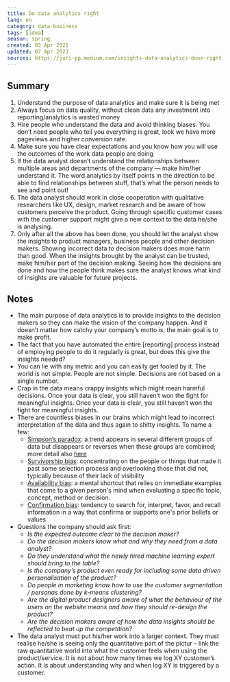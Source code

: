```yaml
---
title: Do data analytics right
lang: en
category: data-business
tags: [idea]
season: spring
created: 03 Apr 2021
updated: 07 Apr 2023
sources: https://juri-pp.medium.com/insights-data-analytics-done-right-271771ddaa2
---
```


## Summary
1.  Understand the purpose of data analytics and make sure it is being met
2.  Always focus on data quality, without clean data any investment into reporting/analytics is wasted money
3.  Hire people who understand the data and avoid thinking biases. You don’t need people who tell you everything is great, look we have more pageviews and higher conversion rate.
4.  Make sure you have clear expectations and you know how you will use the outcomes of the work data people are doing
5.  If the data analyst doesn’t understand the relationships between multiple areas and departments of the company — make him/her understand it. The word analytics by itself points in the direction to be able to find relationships between stuff, that’s what the person needs to see and point out!
6.  The data analyst should work in close cooperation with qualitative researchers like UX, design, market research and be aware of how customers perceive the product. Going through specific customer cases with the customer support might give a new context to the data he/she is analysing.
7.  Only after all the above has been done, you should let the analyst show the insights to product managers, business people and other decision makers. Showing incorrect data to decision makers does more harm than good. When the insights brought by the analyst can be trusted, make him/her part of the decision making. Seeing how the decisions are done and how the people think makes sure the analyst knows what kind of insights are valuable for future projects.

## Notes
- The main purpose of data analytics is to provide insights to the decision makers so they can make the vision of the company happen. And it doesn’t matter how catchy your company’s motto is, the main goal is to make profit.
- The fact that you have automated the entire \[reporting\] process instead of employing people to do it regularly is great, but does this give the insights needed?
- You can lie with any metric and you can easily get fooled by it. The world is not simple. People are not simple. Decisions are not based on a single number.
- Crap in the data means crappy insights which might mean harmful decisions. Once your data is clear, you still haven’t won the fight for meaningful insights. Once your data is clear, you still haven’t won the fight for meaningful insights.
- There are countless biases in our brains which might lead to incorrect interpretation of the data and thus again to shitty insights. To name a few:
	- [Simpson’s paradox](https://en.wikipedia.org/wiki/Simpson%27s_paradox): a trend appears in several different groups of data but disappears or reverses when these groups are combined; more detail also [here](https://towardsdatascience.com/simpsons-paradox-how-to-prove-two-opposite-arguments-using-one-dataset-1c9c917f5ff9)
	- [Survivorship bias](https://en.wikipedia.org/wiki/Survivorship_bias): concentrating on the people or things that made it past some selection process and overlooking those that did not, typically because of their lack of visibility
	- [Availability bias](https://en.wikipedia.org/wiki/Availability_heuristic): a mental shortcut that relies on immediate examples that come to a given person's mind when evaluating a specific topic, concept, method or decision.
	- [Confirmation bias](https://en.wikipedia.org/wiki/Confirmation_bias): tendency to search for, interpret, favor, and recall information in a way that confirms or supports one's prior beliefs or values
- Questions the company should ask first:
	- _Is the expected outcome clear to the decision maker?_
	- _Do the decision makers know what and why they need from a data analyst?_
	- _Do they understand what the newly hired machine learning expert should bring to the table?_
	- _Is the company’s product even ready for including some data driven personalisation of the product?_
	- _Do people in marketing know how to use the customer segmentation / personas done by k-means clustering?_
	- _Are the digital product designers aware of what the behaviour of the users on the website means and how they should re-design the product?_
	- _Are the decision makers aware of how the data insights should be reflected to beat up the competition?_
- The data analyst must put his/her work into a larger context. They must realise he/she is seeing only the quantitative part of the pictur – link the raw quantitative world into what the customer feels when using the product/service. It is not about how many times we log XY customer’s action. It is about understanding why and when log XY is triggered by a customer.